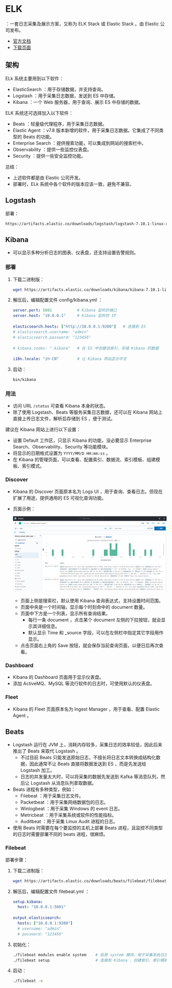 # ELK

：一套日志采集及展示方案，又称为 ELK Stack 或 Elastic Stack 。由 Elastic 公司发布。
- [官方文档](https://www.elastic.co/guide/index.html)
- [下载页面](https://www.elastic.co/cn/downloads/)


## 架构

ELk 系统主要用到以下软件：
- ElasticSearch ：用于存储数据，并支持查询。
- Logstash ：用于采集日志数据，发送到 ES 中存储。
- Kibana ：一个 Web 服务器，用于查询、展示 ES 中存储的数据。

ELK 系统还可选择加入以下软件：
- Beats ：轻量级代理程序，用于采集日志数据。
- Elastic Agent ：v7.8 版本新增的软件，用于采集日志数据。它集成了不同类型的 Beats 的功能。
- Enterprise Search ：提供搜索功能，可以集成到网站的搜索栏中。
- Observability ：提供一些监控仪表盘。
- Security ：提供一些安全监控功能。

总结：
- 上述软件都是由 Elastic 公司开发。
- 部署时，ELk 系统中各个软件的版本应该一致，避免不兼容。

## Logstash

部署：
```sh
https://artifacts.elastic.co/downloads/logstash/logstash-7.10.1-linux-x86_64.tar.gz


```

## Kibana

- 可以显示多种分析日志的图表、仪表盘，还支持设置告警规则。

### 部署

1. 下载二进制版：
    ```sh
    wget https://artifacts.elastic.co/downloads/kibana/kibana-7.10.1-linux-x86_64.tar.gz
    ```

2. 解压后，编辑配置文件 config/kibana.yml ：
    ```yml
    server.port: 5601           # Kibana 监听的端口
    server.host: "10.0.0.1"     # Kibana 监听的 IP

    elasticsearch.hosts: ["http://10.0.0.1:9200"]   # 连接到 ES
    # elasticsearch.username: "admin"
    # elasticsearch.password: "123456"

    # kibana.index: ".kibana"   # 在 ES 中创建该索引，存储 Kibana 的数据

    i18n.locale: "zh-CN"        # 让 Kibana 网站显示中文
    ```

3. 启动：
    ```sh
    bin/kibana
    ```

### 用法

- 访问 URL `/status` 可查看 Kibana 本身的状态。
- 除了使用 Logstash、Beats 等服务采集日志数据，还可以在 Kibana 网站上直接上传日志文件，解析后存储到 ES ，便于测试。

建议在 Kibana 网站上进行以下设置：
- 设置 Default 工作区，只显示 Kibana 的功能，没必要显示 Enterprise Search、Observability、Security 等功能模块。
- 将显示的日期格式设置为 `YYYY/MM/D HH:mm:ss` 。
- 在 Kibana 的管理页面，可以查看、配置索引、数据流、索引模板、组建模板、索引模式。

<!--
- 上传日志文件时，配置 Grok 模式的语法？
  - 上传时要创建索引，，，索引模式是什么？
- 上传日志数据时，需要选择保存到 ES 中的哪个索引（index）之下。
  - 建议给不同来源的日志创建不同的索引，以免产生冲突。比如按 `<日志类型>-<主机名>` 的格式给索引命名。
- Kibana 查询语言的语法？
-->


### Discover

- Kibana 的 Discover 页面原本名为 Logs UI ，用于查询、查看日志。但现在扩展了用途，提供通用的 ES 可视化查询功能。
- 页面示例：

  ![](./ELK_discover.png)

  - 页面上侧是搜索栏，默认使用 Kibana 查询表达式，支持设置时间范围。
  - 页面中央是一个时间轴，显示每个时刻命中的 document 数量。
  - 页面中下方是一个列表，显示所有查询结果。
    - 每行一条 document ，点击某个 document 左侧的下拉按钮，就会显示其详细信息。
    - 默认显示 Time 和 _source 字段，可以在左侧栏中指定其它字段用作显示。
  - 点击页面右上角的 Save 按钮，就会保存当前查询页面，以便日后再次查看。

### Dashboard

- Kibana 的 Dashboard 页面用于显示仪表盘。
- 添加 ActiveMQ、MySQL 等流行软件的日志时，可使用默认的仪表盘。

### Fleet

- Kibana 的 Fleet 页面原本名为 Ingest Manager ，用于查看、配置 Elastic Agent 。

## Beats

- Logstash 运行在 JVM 上，消耗内存较多，采集日志的效率较低，因此后来推出了 Beats 来取代 Logstash 。
  - 不过目前 Beats 只能发送原始日志，不擅长将日志文本转换成结构化数据，因此通常不让 Beats 直接将数据发送到 ES ，而是先发送给 Logstash 加工。
  - 日志的并发量太大时，可以将采集的数据先发送到 Kafka 等消息队列，然后让 Logstash 从消息队列拿取数据。
- Beats 进程有多种类型，例如：
  - Filebeat ：用于采集日志文件。
  - Packetbeat ：用于采集网络数据包的日志。
  - Winlogbeat ：用于采集 Windows 的 event 日志。
  - Metricbeat ：用于采集系统或软件的性能指标。
  - Auditbeat ：用于采集 Linux Audit 进程的日志。
- 使用 Beats 时需要在每个要监控的主机上部署 Beats 进程，且监控不同类型的日志时需要部署不同的 beats 进程，很麻烦。

### Filebeat

部署步骤：

1. 下载二进制版：
    ```sh
    wget https://artifacts.elastic.co/downloads/beats/filebeat/filebeat-7.10.1-linux-x86_64.tar.gz
    ```

2. 解压后，编辑配置文件 filebeat.yml ：
    ```yml
    setup.kibana:
      host: "10.0.0.1:5601"
    
    output.elasticsearch:
      hosts: ["10.0.0.1:9200"]
      # username: "admin"
      # password: "123456"
    ```

3. 初始化：
    ```sh
    ./filebeat modules enable system    # 启用 system 模块，用于采集系统日志
    ./filebeat setup                    # 连接到 Kibana ，创建索引、索引模板等
    ```

4. 启动：
    ```sh
    ./filebeat -e
    ```




